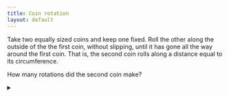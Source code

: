 ```yaml
---
title: Coin rotation
layout: default
---
```


Take two equally sized coins and keep one fixed. Roll the other along the
outside of the the first coin, without slipping, until it has gone all the way
around the first coin.
That is, the second coin rolls along a distance equal to its circumference.

How many rotations did the second coin make?

<details><summary></summary>

2 rotations!

### Proof

The easiest way to see this is to first draw a line equal to the coins
circumference. It will take the coin one rotation to roll along the length of
the line. Now with the start of the line fixed and the coin fixed at the end of
the line, curve the line into a circle. The coin will rotate one more during
this process.

When the coin rolls along the outside of a circle, both these rotations happen
at once: one from rolling and one from traveling along a curve.

Also see the [Coin-rotation paradox](https://en.wikipedia.org/wiki/Coin_rotation_paradox).
page on Wikipedia.

</details>
